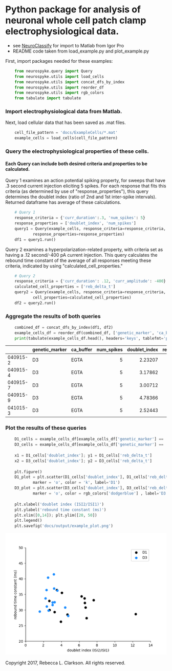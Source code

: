 # Python package for analysis of neuronal whole cell patch clamp electrophysiological data. 
* see [NeuroClassify](github.com/RebeccaClarkson/NeuroClassify) for import to Matlab from Igor Pro
* README code taken from load_example.py and plot_example.py

First, import packages needed for these examples:
```python
    from neurospyke.query import Query
    from neurospyke.utils import load_cells
    from neurospyke.utils import concat_dfs_by_index
    from neurospyke.utils import reorder_df
    from neurospyke.utils import rgb_colors
    from tabulate import tabulate
```
### Import electrophysiological data from Matlab. 

Next, load cellular data that has been saved as .mat files. 
```python
    cell_file_pattern = 'docs/ExampleCells/*.mat' 
    example_cells = load_cells(cell_file_pattern)
```

### Query the electrophysiological properties of these cells. 
#### Each Query can include both desired criteria and properties to be calculated.

Query 1 examines an action potential spiking property, for sweeps that have .3 second current injection eliciting  5 spikes. For each  response that fits this criteria (as determined by use of "response_properties"), this query determines the doublet index (ratio of 2nd and 1st inter-spike intervals). Returned dataframe has average of these calculations.
```python
    # Query 1 
    response_criteria = {'curr_duration':.3, 'num_spikes': 5}
    response_properties = ['doublet_index', 'num_spikes']
    query1 = Query(example_cells, response_criteria=response_criteria, 
            response_properties=response_properties)
    df1 = query1.run()
```
Query 2 examines a hyperpolarization-related property, with criteria set as having a .12 second/-400 pA current injection. This query calculates the rebound time constant of the average of all responses meeting these criteria, indicated by using "calculated_cell_properties." 
```python
    # Query 2
    response_criteria = {'curr_duration': .12, 'curr_amplitude': -400}
    calculated_cell_properties = ['reb_delta_t'] 
    query2 = Query(example_cells, response_criteria=response_criteria, 
            cell_properties=calculated_cell_properties)
    df2 = query2.run()
```
### Aggregate the results of both queries
```python
    combined_df = concat_dfs_by_index(df1, df2)                                                                                           
    example_cells_df = reorder_df(combined_df, ['genetic_marker', 'ca_buffer', 'num_spikes'])    
    print(tabulate(example_cells_df.head(), headers='keys', tablefmt='pipe')) 
```
|          | genetic_marker   | ca_buffer   |   num_spikes |   doublet_index |   reb_delta_t |
|:---------|:-----------------|:------------|-------------:|----------------:|--------------:|
| 040915-2 | D3               | EGTA        |            5 |         2.23207 |         33.75 |
| 040915-4 | D3               | EGTA        |            5 |         3.17862 |         36.9  |
| 040915-7 | D3               | EGTA        |            5 |         3.00712 |         32.45 |
| 040915-9 | D3               | EGTA        |            5 |         4.78366 |         28.15 |
| 041015-3 | D3               | EGTA        |            5 |         2.52443 |         40.4  |

### Plot the results of these queries
```python
    D1_cells = example_cells_df[example_cells_df['genetic_marker'] == 'D1']
    D3_cells = example_cells_df[example_cells_df['genetic_marker'] == 'D3']

    x1 = D1_cells['doublet_index']; y1 = D1_cells['reb_delta_t']
    x2 = D3_cells['doublet_index']; y2 = D3_cells['reb_delta_t']

    plt.figure()
    D1_plot = plt.scatter(D1_cells['doublet_index'], D1_cells['reb_delta_t'],
            marker = 'o', color = 'k', label='D1')
    D3_plot = plt.scatter(D3_cells['doublet_index'], D3_cells['reb_delta_t'],
            marker = 'o', color = rgb_colors['dodgerblue'] , label='D3')

    plt.xlabel('doublet index (ISI2/ISI1)')
    plt.ylabel('rebound time constant (ms)')
    plt.xlim([0,14]); plt.ylim([20, 50])
    plt.legend()
    plt.savefig('docs/output/example_plot.png')
```

![Example plot:](docs/output/example_plot.png "Example plot of data from queries")


Copyright 2017, Rebecca L. Clarkson. All rights reserved.
